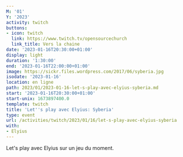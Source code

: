 ```yaml
---
M: '01'
Y: '2023'
activity: twitch
buttons:
- icon: twitch
  link: https://www.twitch.tv/opensourcechurch
  link_title: Vers la chaine
date: '2023-01-16T20:30:00+01:00'
display: light
duration: '1:30:00'
end: '2023-01-16T22:00:00+01:00'
image: https://sickr.files.wordpress.com/2017/06/syberia.jpg
isodate: '2023-01-16'
location: en ligne
path: 2023/01/2023-01-16-let-s-play-avec-elyius-syberia.md
start: '2023-01-16T20:30:00+01:00'
start-unix: 1673897400.0
template: twitch
title: 'Let''s play avec Elyius: Syberia'
type: event
url: /activities/twitch/2023/01/16/let-s-play-avec-elyius-syberia
with:
- Elyius
---
```

Let's play avec Elyius sur un jeu du moment.